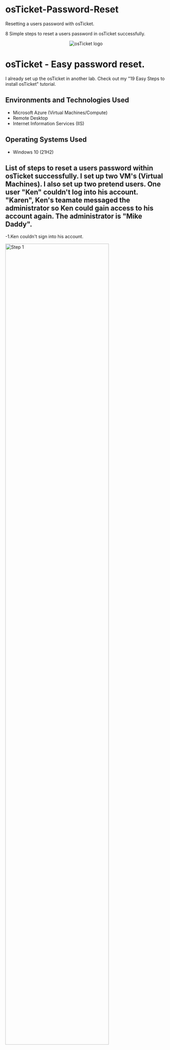 # osTicket-Password-Reset
Resetting a users password with osTicket.


8 Simple steps to reset a users password in osTicket successfully.
<p align="center">
<img src="https://i.imgur.com/Clzj7Xs.png" alt="osTicket logo"/>
</p>

<h1>osTicket - Easy password reset.</h1>
I already set up the osTicket in another lab. Check out my "19 Easy Steps to install osTicket" tutorial.<br />


<h2>Environments and Technologies Used</h2>

- Microsoft Azure (Virtual Machines/Compute)
- Remote Desktop
- Internet Information Services (IIS)

<h2>Operating Systems Used </h2>

- Windows 10</b> (21H2)

<h2>List of steps to reset a users password within osTicket successfully. I set up two VM's (Virtual Machines). I also set up two pretend users. One user "Ken" couldn't log into his account. "Karen", Ken's teamate messaged the administrator so Ken could gain access to his account again.  The administrator is "Mike Daddy".</h2>

-1.Ken couldn't sign into his account.

<p>
<img src="https://user-images.githubusercontent.com/126700220/225353175-1a4f67f8-5f6f-45e7-b8e7-991800ed80e0.png" height="80%" width="80%" alt="Step 1"/>
</p>

</p>
<br />

-2.Karen notifies the adminstrators about Ken's dire issue.

<p>
<img src="https://user-images.githubusercontent.com/126700220/225353780-37ad5018-5e42-498a-9739-db1f8b366dea.png" height="80%" width="80%" alt="Step 1"/>
</p>

</p>
<br />

3.The ticket shows up in the osTicket Admin panel.

<p>
<img src="https://user-images.githubusercontent.com/126700220/225354472-3fb1c778-7e19-4e7b-9c22-41e0e4a7047e.png" height="80%" width="80%" alt="Step 1"/>
</p>

</p>
<br />

4. Mike Daddy responds to ticket within the SLA time constraint.

<p>
<img src="https://user-images.githubusercontent.com/126700220/225355126-cf71cec3-bf82-4f8a-932d-e47bf1e70731.png" height="80%" width="80%" alt="Step 1"/>
</p>

</p>
<br />

5. Mike Daddy went to "Agent Panel" then "Users" and selected Ken in the ticket system.

<p>
<img src="https://user-images.githubusercontent.com/126700220/225355950-289978b5-3c1b-475b-a04c-5aa6610c6500.png" height="80%" width="80%" alt="Step 1"/>
</p>

</p>
<br />

6. Mike Daddy selected "Send password reset email" under the more tab.

<p>
<img src="https://user-images.githubusercontent.com/126700220/225356160-36a9dfc4-9825-415d-ae8f-7c97b5fe9ab8.png" height="80%" width="80%" alt="Step 1"/>
</p>

</p>
<br />

7. Ken reset his password and logged into his account.

<p>
<img src="https://user-images.githubusercontent.com/126700220/225356696-48b6fc15-68dd-46f5-aa12-2c6fa3ff2f8f.png" height="80%" width="80%" alt="Step 1"/>
</p>

</p>
<br />

8. Ken is happy he can log into his account again!

<p>
<img src="https://user-images.githubusercontent.com/126700220/225357127-7f0ed954-3790-4b8a-8a1e-341049b294db.png" height="80%" width="80%" alt="Step 1"/>
</p>

</p>
<br />

9. Mike follows up with Ken and closes Ken's ticket successfully.

<p>
<img src="https://user-images.githubusercontent.com/126700220/225357549-a428a9f3-7ebf-4221-afdb-ad2ac1f007f3.png" height="80%" width="80%" alt="Step 1"/>
</p>

</p>
<br />
